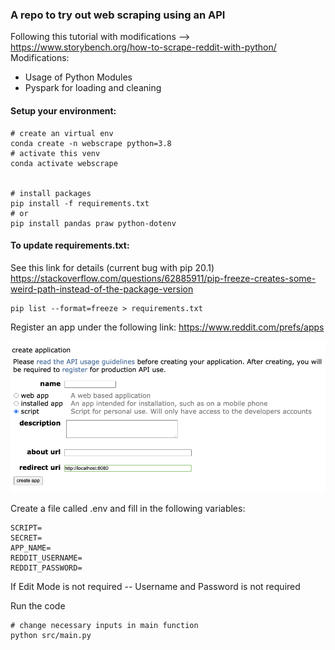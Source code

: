 
### A repo to try out web scraping using an API


Following this tutorial with modifications --> https://www.storybench.org/how-to-scrape-reddit-with-python/
Modifications:
- Usage of Python  Modules
- Pyspark for loading and cleaning


#### Setup your environment:

``` shell
# create an virtual env
conda create -n webscrape python=3.8
# activate this venv
conda activate webscrape


# install packages 
pip install -f requirements.txt
# or
pip install pandas praw python-dotenv

```

#### To update requirements.txt: 

See this link for details (current bug with pip 20.1) https://stackoverflow.com/questions/62885911/pip-freeze-creates-some-weird-path-instead-of-the-package-version

```
pip list --format=freeze > requirements.txt
```

Register an app under the following link:
https://www.reddit.com/prefs/apps

![Create an App](images/reddit_create_app.png)


Create a file called .env and fill in the following variables:
```
SCRIPT=
SECRET=
APP_NAME=
REDDIT_USERNAME=
REDDIT_PASSWORD=
```
If Edit Mode is not required -- Username and Password is not required


Run the code 
```
# change necessary inputs in main function
python src/main.py
```